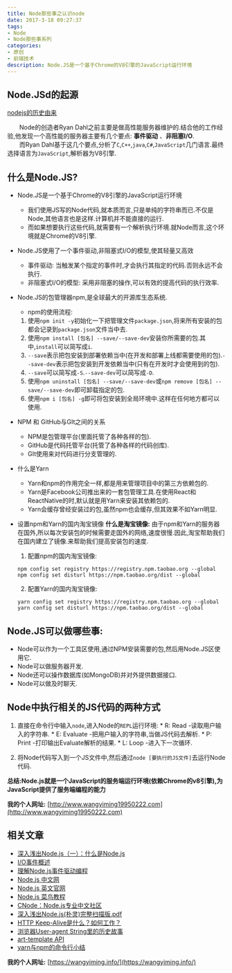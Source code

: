 ```yaml
---
title: Node那些事之认识node
date: 2017-3-18 09:27:37
tags:
- Node
- Node那些事系列
categories:
- 原创
- 前端技术
description: Node.JS是一个基于Chrome的V8引擎的JavaScript运行环境
---
```


## Node.JSd的起源
  [nodejs的历史由来](http://blog.csdn.net/u012028371/article/details/54884056)

  &emsp;&emsp;Node的创造者Ryan Dahl之前主要是做高性能服务器维护的.结合他的工作经验,他发现一个高性能的服务器主要有几个要点: **事件驱动** 、**非阻塞I/O**.  
  &emsp;&emsp;而Ryan Dahl基于这几个要点,分析了`C`,`C++`,`java`,`C#`,`JavaScript`几门语言.最终选择语言为`JavaScript`,解析器为V8引擎.

## 什么是Node.JS?

  * Node.JS是一个基于Chrome的V8引擎的JavaScript运行环境
    * 我们使用JS写的Node代码,就本质而言,只是单纯的字符串而已.不仅是Node,其他语言也是这样.计算机并不能直接的运行.
    * 而如果想要执行这些代码,就需要有一个解析执行环境.就Node而言,这个环境就是Chrome的V8引擎.

  * Node.JS使用了一个事件驱动,非阻塞式I/O的模型,使其轻量又高效
    * 事件驱动: 当触发某个指定的事件时,才会执行其指定的代码.否则永远不会执行.
    * 非阻塞式I/O的模型: 采用非阻塞的操作,可以有效的提高代码的执行效率.

  * Node.JS的包管理器npm,是全球最大的开源库生态系统.
    * npm的使用流程:
    1. 使用`npm init -y`初始化一下把管理文件`package.json`,将来所有安装的包都会记录到`package.json`文件当中去.
    2. 使用`npm install [包名] --save/--save-dev`安装你所需要的包.其中,`install`可以简写成`i`.
    3. `--save`表示把包安装到部署依赖当中(在开发和部署上线都需要使用的包).`--save-dev`表示把包安装到开发依赖当中(只有在开发时才会使用到的包).
    4. `--save`可以简写成`-S`.`--save-dev`可以简写成`-D`.
    5. 使用`npm uninstall [包名] --save/--save-dev`或`npm remove [包名] --save/--save-dev`即可卸载指定的包.
    6. 使用`npm i [包名] -g`即可将包安装到全局环境中.这样在任何地方都可以使用.

  * NPM 和 GitHub与GIt之间的关系
    * NPM是包管理平台(里面托管了各种各样的包).
    * GitHub是代码托管平台(托管了各种各样的代码创库).
    * GIt使用来对代码进行分支管理的.

  * 什么是Yarn
    * Yarn和npm的作用完全一样,都是用来管理项目中的第三方依赖包的.
    * Yarn是Facebook公司推出来的一套包管理工具.在使用React和ReactNative的时,默认就是用Yarn来安装其依赖包的.
    * Yarn会缓存曾经安装过的包,虽然npm也会缓存,但其效果不如Yarn明显.

  * 设置npm和Yarn的国内淘宝镜像
    **什么是淘宝镜像:** 由于npm和Yarn的服务器在国外,所以每次安装包的时候需要走国外的网络,速度很慢.因此,淘宝帮助我们在国内建立了镜像.来帮助我们提高安装包的速度.

    1. 配置npm的国内淘宝镜像:

    ```
    npm config set registry https://registry.npm.taobao.org --global
    npm config set disturl https://npm.taobao.org/dist --global
    ```

    2. 配置Yarn的国内淘宝镜像:

    ```
    yarn config set registry https://registry.npm.taobao.org --global
    yarn config set disturl https://npm.taobao.org/dist --global
    ```


## Node.JS可以做哪些事:
  * Node可以作为一个工具区使用,通过NPM安装需要的包,然后用Node.JS区使用它.
  * Node可以做服务器开发.
  * Node还可以操作数据库(如MongoDB)并对外提供数据接口.
  * Node可以做及时聊天.

## Node中执行相关的JS代码的两种方式
  1. 直接在命令行中输入`node`,进入Node的`REPL`运行环境:
    * R: Read -读取用户输入的字符串.
    * E: Evaluate -把用户输入的字符串,当做JS代码去解析.
    * P: Print -打印输出Evaluate解析的结果.
    * L: Loop -进入下一次循环.

  2. 将Node代码写入到一个JS文件中,然后通过`node [要执行的JS文件]`去运行Node代码.


**总结:Node.js就是一个JavaScript的服务端运行环境(依赖Chrome的v8引擎),为JavaScript提供了服务端编程的能力**


**我的个人网址:** [http://www.wangyiming19950222.com](http://www.wangyiming19950222.com)

## 相关文章
+ [深入浅出Node.js（一）：什么是Node.js](http://www.infoq.com/cn/articles/what-is-nodejs/)
+ [I/O事件概述](http://www.cnblogs.com/eric-nirnava/p/IO.html)
+ [理解Node.js事件驱动编程](http://www.cnblogs.com/lua5/archive/2011/02/01/1948760.html)
+ [Node.js 中文网](http://nodejs.cn/api/documentation.html)
+ [Node.js 英文官网](https://nodejs.org/en/)
+ [Node.js 菜鸟教程](http://www.runoob.com/nodejs/nodejs-tutorial.html)
+ [CNode：Node.js专业中文社区](https://cnodejs.org/)
+ [深入浅出Node.js(朴灵)完整扫描版.pdf](http://download.csdn.net/download/u010733705/9555797)
+ [HTTP Keep-Alive是什么？如何工作？](http://www.nowamagic.net/academy/detail/23350305)
+ [浏览器User-agent String里的历史故事](http://www.nowamagic.net/librarys/veda/detail/2576)
+ [art-template API](https://aui.github.io/art-template/docs/api.html)
+ [yarn与npm的命令行小结](http://www.jb51.net/article/95199.htm)

**我的个人网址:** [https://wangyiming.info/](https://wangyiming.info/)
